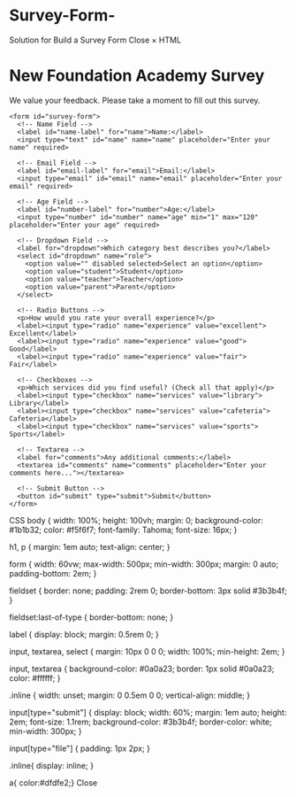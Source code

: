 # Survey-Form-

Solution for Build a Survey Form
Close
×
HTML
<!DOCTYPE html>
<html lang="en">
<head>
  <meta charset="UTF-8">
  <meta name="viewport" content="width=device-width, initial-scale=1.0">
  <title>Survey Form | New Foundation Academy</title>
  <link rel="stylesheet" href="styles.css">
</head>
<body>
  <div class="container">
    <h1 id="title">New Foundation Academy Survey</h1>
    <p id="description">We value your feedback. Please take a moment to fill out this survey.</p>

    <form id="survey-form">
      <!-- Name Field -->
      <label id="name-label" for="name">Name:</label>
      <input type="text" id="name" name="name" placeholder="Enter your name" required>

      <!-- Email Field -->
      <label id="email-label" for="email">Email:</label>
      <input type="email" id="email" name="email" placeholder="Enter your email" required>

      <!-- Age Field -->
      <label id="number-label" for="number">Age:</label>
      <input type="number" id="number" name="age" min="1" max="120" placeholder="Enter your age" required>

      <!-- Dropdown Field -->
      <label for="dropdown">Which category best describes you?</label>
      <select id="dropdown" name="role">
        <option value="" disabled selected>Select an option</option>
        <option value="student">Student</option>
        <option value="teacher">Teacher</option>
        <option value="parent">Parent</option>
      </select>

      <!-- Radio Buttons -->
      <p>How would you rate your overall experience?</p>
      <label><input type="radio" name="experience" value="excellent"> Excellent</label>
      <label><input type="radio" name="experience" value="good"> Good</label>
      <label><input type="radio" name="experience" value="fair"> Fair</label>

      <!-- Checkboxes -->
      <p>Which services did you find useful? (Check all that apply)</p>
      <label><input type="checkbox" name="services" value="library"> Library</label>
      <label><input type="checkbox" name="services" value="cafeteria"> Cafeteria</label>
      <label><input type="checkbox" name="services" value="sports"> Sports</label>

      <!-- Textarea -->
      <label for="comments">Any additional comments:</label>
      <textarea id="comments" name="comments" placeholder="Enter your comments here..."></textarea>

      <!-- Submit Button -->
      <button id="submit" type="submit">Submit</button>
    </form>
  </div>
</body>
</html>
CSS
body {
  width: 100%;
  height: 100vh;
  margin: 0;
  background-color: #1b1b32;
  color: #f5f6f7;
  font-family: Tahoma;
  font-size: 16px;
}

h1, p {
  margin: 1em auto;
  text-align: center;
}

form {
  width: 60vw;
  max-width: 500px;
  min-width: 300px;
  margin: 0 auto;
  padding-bottom: 2em;
}

fieldset {
  border: none;
  padding: 2rem 0;
  border-bottom: 3px solid #3b3b4f;
}

fieldset:last-of-type {
  border-bottom: none;
}

label {
  display: block;
  margin: 0.5rem 0;
}

input,
textarea,
select {
  margin: 10px 0 0 0;
  width: 100%;
  min-height: 2em;
}

input, textarea {
  background-color: #0a0a23;
  border: 1px solid #0a0a23;
  color: #ffffff;
}

.inline {
  width: unset;
  margin: 0 0.5em 0 0;
  vertical-align: middle;
}

input[type="submit"] {
  display: block;
  width: 60%;
  margin: 1em auto;
  height: 2em;
  font-size: 1.1rem;
  background-color: #3b3b4f;
  border-color: white;
  min-width: 300px;
}

input[type="file"] {
  padding: 1px 2px;
}

.inline{
  display: inline; 
}

a{ color:#dfdfe2;}
Close
